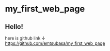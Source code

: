 # my_first_web_page

## Hello!
here is github link ↓  
https://github.com/emtsubasa/my_first_web_page